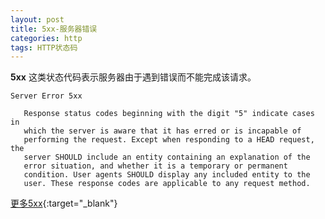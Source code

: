 ```yaml
---
layout: post
title: 5xx-服务器错误
categories: http
tags: HTTP状态码
---
```


**5xx** 这类状态代码表示服务器由于遇到错误而不能完成该请求。

```
Server Error 5xx

   Response status codes beginning with the digit "5" indicate cases in
   which the server is aware that it has erred or is incapable of
   performing the request. Except when responding to a HEAD request, the
   server SHOULD include an entity containing an explanation of the
   error situation, and whether it is a temporary or permanent
   condition. User agents SHOULD display any included entity to the
   user. These response codes are applicable to any request method.
```

[更多5xx](https://tools.ietf.org/html/rfc2616#section-10.5){:target="_blank"}
